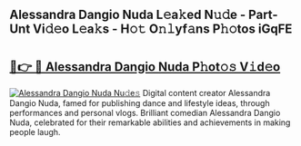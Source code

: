 ## Alessandra Dangio Nuda L𝚎a𝚔ed N𝚞𝚍e - Part-Unt Vi𝚍𝚎o L𝚎a𝚔s - H𝚘𝚝 O𝚗𝚕yf𝚊ns P𝚑𝚘tos iGqFE

# <h2><a href="http://kf3xkoj.oniu.top/?m=Alessandra+Dangio+Nuda">🔗👉 🔴 Alessandra Dangio Nuda P𝚑ot𝚘𝚜 V𝚒d𝚎o</a></h2>

[![Alessandra Dangio Nuda Nu𝚍e𝚜](https://i.imgur.com/0qMVB7G.gif)](http://kf3xkoj.oniu.top/?m=Alessandra+Dangio+Nuda)
Digital content creator Alessandra Dangio Nuda, famed for publishing dance and lifestyle ideas, through performances and personal vlogs. Brilliant comedian Alessandra Dangio Nuda, celebrated for their remarkable abilities and achievements in making people laugh.  
